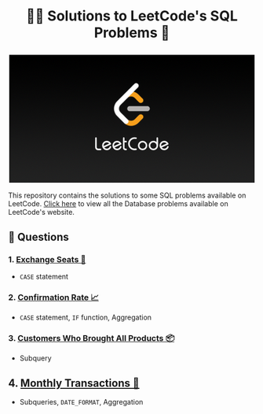 # <p align="center" style="margin-top: 0px;"> 👨‍💻 Solutions to LeetCode's SQL Problems 📝

<p align="center">
  <img src="leetcode.png" alt="LeetCode Logo">
</p>


This repository contains the solutions to some SQL problems available on LeetCode. <a href ="https://leetcode.com/problemset/database/">Click here</a> to view all the Database problems available on LeetCode's website.

## 🧾 Questions
### 1. [Exchange Seats 💺](#Exchange-Seats) 
* `CASE` statement 

### 2. [Confirmation Rate 📈](Confirmation-Rate)
* `CASE` statement, `IF` function, Aggregation

### 3. [Customers Who Brought All Products 📦](Customers-Who-Brought-All-Products)
* Subquery

## 4. [Monthly Transactions 🏦](Monthly-Transactions-I)
* Subqueries, `DATE_FORMAT`, Aggregation